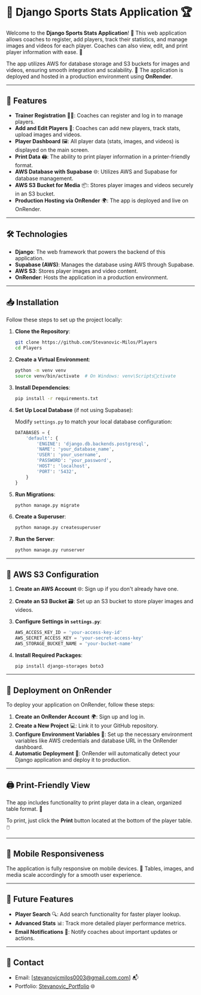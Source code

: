 
# 🏀 Django Sports Stats Application 🏆

Welcome to the **Django Sports Stats Application**! 🎉 This web application allows coaches to register, add players, track their statistics, and manage images and videos for each player. Coaches can also view, edit, and print player information with ease. 🌟

The app utilizes AWS for database storage and S3 buckets for images and videos, ensuring smooth integration and scalability. 🚀 The application is deployed and hosted in a production environment using **OnRender**.

---

## 🌟 Features

- **Trainer Registration** 👨‍🏫: Coaches can register and log in to manage players.
- **Add and Edit Players** 📝: Coaches can add new players, track stats, upload images and videos.
- **Player Dashboard** 🖼️: All player data (stats, images, and videos) is displayed on the main screen.
- **Print Data** 🖨️: The ability to print player information in a printer-friendly format.
- **AWS Database with Supabase** 🌐: Utilizes AWS and Supabase for database management.
- **AWS S3 Bucket for Media** 📦: Stores player images and videos securely in an S3 bucket.
- **Production Hosting via OnRender** 🌍: The app is deployed and live on OnRender.

---

## 🛠️ Technologies

- **Django**: The web framework that powers the backend of this application.
- **Supabase (AWS)**: Manages the database using AWS through Supabase.
- **AWS S3**: Stores player images and video content.
- **OnRender**: Hosts the application in a production environment.

---

## 📥 Installation

Follow these steps to set up the project locally:

1. **Clone the Repository**:

   ```bash
   git clone https://github.com/Stevanovic-Milos/Players
   cd Players
   ```

2. **Create a Virtual Environment**:

   ```bash
   python -m venv venv
   source venv/bin/activate  # On Windows: venv\Scriptsctivate
   ```

3. **Install Dependencies**:

   ```bash
   pip install -r requirements.txt
   ```

4. **Set Up Local Database** (if not using Supabase):

   Modify `settings.py` to match your local database configuration:

   ```python
   DATABASES = {
       'default': {
           'ENGINE': 'django.db.backends.postgresql',
           'NAME': 'your_database_name',
           'USER': 'your_username',
           'PASSWORD': 'your_password',
           'HOST': 'localhost',
           'PORT': '5432',
       }
   }
   ```

5. **Run Migrations**:

   ```bash
   python manage.py migrate
   ```

6. **Create a Superuser**:

   ```bash
   python manage.py createsuperuser
   ```

7. **Run the Server**:

   ```bash
   python manage.py runserver
   ```

---

## 🔧 AWS S3 Configuration

1. **Create an AWS Account** 🌐: Sign up if you don't already have one.
2. **Create an S3 Bucket** 🗃️: Set up an S3 bucket to store player images and videos.
3. **Configure Settings in `settings.py`**:

   ```python
   AWS_ACCESS_KEY_ID = 'your-access-key-id'
   AWS_SECRET_ACCESS_KEY = 'your-secret-access-key'
   AWS_STORAGE_BUCKET_NAME = 'your-bucket-name'
   ```

4. **Install Required Packages**:

   ```bash
   pip install django-storages boto3
   ```

---

## 🚀 Deployment on OnRender

To deploy your application on OnRender, follow these steps:

1. **Create an OnRender Account** 🌍: Sign up and log in.
2. **Create a New Project** 💻: Link it to your GitHub repository.
3. **Configure Environment Variables** 🔑: Set up the necessary environment variables like AWS credentials and database URL in the OnRender dashboard.
4. **Automatic Deployment** 🔄: OnRender will automatically detect your Django application and deploy it to production.

---

## 🖨️ Print-Friendly View

The app includes functionality to print player data in a clean, organized table format. 📑

To print, just click the **Print** button located at the bottom of the player table. 🖱️

---

## 📱 Mobile Responsiveness

The application is fully responsive on mobile devices. 📱 Tables, images, and media scale accordingly for a smooth user experience.

---

## 📅 Future Features

- **Player Search** 🔍: Add search functionality for faster player lookup.
- **Advanced Stats** 📊: Track more detailed player performance metrics.
- **Email Notifications** 📧: Notify coaches about important updates or actions.

---

## 📧 Contact

- Email: [stevanovicmilos0003@gmail.com.com] 📬
- Portfolio: [Stevanovic_Portfolio](https://stevanovicm.com) 🌐
